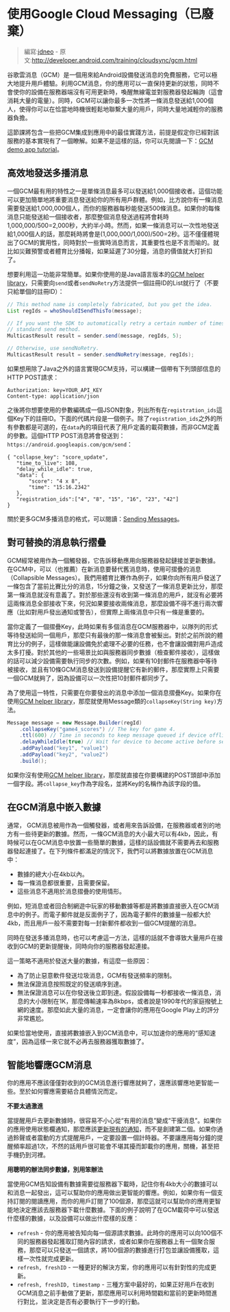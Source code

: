 # 使用Google Cloud Messaging（已廢棄）

> 編寫:[jdneo](https://github.com/jdneo) - 原文:<http://developer.android.com/training/cloudsync/gcm.html>

谷歌雲消息（GCM）是一個用來給Android設備發送消息的免費服務，它可以極大地提升用戶體驗。利用GCM消息，你的應用可以一直保持更新的狀態，同時不會使你的設備在服務器端沒有可用更新時，喚醒無線電並對服務器發起輪詢（這會消耗大量的電量）。同時，GCM可以讓你最多一次性將一條消息發送給1,000個人，使得你可以在恰當地時機很輕鬆地聯繫大量的用戶，同時大量地減輕你的服務器負擔。

這節課將包含一些把GCM集成到應用中的最佳實踐方法，前提是假定你已經對該服務的基本實現有了一個瞭解。如果不是這樣的話，你可以先閱讀一下：[GCM demo app tutorial](http://developer.android.com/google/gcm/demo.html)。

## 高效地發送多播消息

一個GCM最有用的特性之一是單條消息最多可以發送給1,000個接收者。這個功能可以更加簡單地將重要消息發送給你的所有用戶群體。例如，比方說你有一條消息需要發送給1,000,000個人，而你的服務器每秒能發送500條消息。如果你的每條消息只能發送給一個接收者，那麼整個消息發送過程將會耗時1,000,000/500=2,000秒，大約半小時。然而，如果一條消息可以一次性地發送給1,000個人的話，那麼耗時將會是(1,000,000/1,000)/500=2秒。這不僅僅體現出了GCM的實用性，同時對於一些實時消息而言，其重要性也是不言而喻的。就比如災難預警或者體育比分播報，如果延遲了30分鐘，消息的價值就大打折扣了。

想要利用這一功能非常簡單。如果你使用的是Java語言版本的[GCM helper library](http://developer.android.com/google/gcm/gs.html#libs)，只需要向`send`或者`sendNoRetry`方法提供一個註冊ID的List就行了（不要只給單個的註冊ID）：

```java
// This method name is completely fabricated, but you get the idea.
List regIds = whoShouldISendThisTo(message);

// If you want the SDK to automatically retry a certain number of times, use the
// standard send method.
MulticastResult result = sender.send(message, regIds, 5);

// Otherwise, use sendNoRetry.
MulticastResult result = sender.sendNoRetry(message, regIds);
```

如果想用除了Java之外的語言實現GCM支持，可以構建一個帶有下列頭部信息的HTTP POST請求：

```
Authorization: key=YOUR_API_KEY
Content-type: application/json
```

之後將你想要使用的參數編碼成一個JSON對象，列出所有在`registration_ids`這個Key下的註冊ID。下面的代碼片段是一個例子。除了`registration_ids`之外的所有參數都是可選的，在`data`內的項目代表了用戶定義的載荷數據，而非GCM定義的參數。這個HTTP POST消息將會發送到：`https://android.googleapis.com/gcm/send`：

```
{ "collapse_key": "score_update",
   "time_to_live": 108,
   "delay_while_idle": true,
   "data": {
       "score": "4 x 8",
       "time": "15:16.2342"
   },
   "registration_ids":["4", "8", "15", "16", "23", "42"]
}
```
關於更多GCM多播消息的格式，可以閱讀：[Sending Messages](http://developer.android.com/google/gcm/gcm.html#send-msg)。

## 對可替換的消息執行摺疊

GCM經常被用作為一個觸發器，它告訴移動應用向服務器發起鏈接並更新數據。在GCM中，可以（也推薦）在新消息要替代舊消息時，使用可摺疊的消息（Collapsible Messages）。我們用體育比賽作為例子，如果你向所有用戶發送了一條包含了當前比賽比分的消息，15分鐘之後，又發送了一條消息更新比分，那麼第一條消息就沒有意義了。對於那些還沒有收到第一條消息的用戶，就沒有必要將這兩條消息全部接收下來，何況如果要接收兩條消息，那麼設備不得不進行兩次響應（比如對用戶發出通知或警告），但實際上兩條消息中只有一條是重要的。

當你定義了一個摺疊Key，此時如果有多個消息在GCM服務器中，以隊列的形式等待發送給同一個用戶，那麼只有最後的那一條消息會被髮出。對於之前所說的體育比分的例子，這樣做能讓設備免於處理不必要的任務，也不會讓設備對用戶造成太多打擾。對於其他的一些場景比如與服務器同步數據（檢查郵件接收），這樣做的話可以減少設備需要執行同步的次數。例如，如果有10封郵件在服務器中等待被接收，並且有10條GCM消息發送到設備提醒它有新的郵件，那麼實際上只需要一個GCM就夠了，因為設備可以一次性把10封郵件都同步了。

為了使用這一特性，只需要在你要發出的消息中添加一個消息摺疊Key。如果你在使用[GCM helper library](http://developer.android.com/google/gcm/gs.html#libs)，那麼就使用Message類的`collapseKey(String key)`方法。

```java
Message message = new Message.Builder(regId)
    .collapseKey("game4_scores") // The key for game 4.
    .ttl(600) // Time in seconds to keep message queued if device offline.
    .delayWhileIdle(true) // Wait for device to become active before sending.
    .addPayload("key1", "value1")
    .addPayload("key2", "value2")
    .build();
```

如果你沒有使用[GCM helper library](http://developer.android.com/google/gcm/gs.html#libs)，那麼就直接在你要構建的POST頭部中添加一個字段。將`collapse_key`作為字段名，並將Key的名稱作為該字段的值。

## 在GCM消息中嵌入數據


通常， GCM消息被用作為一個觸發器，或者用來告訴設備，在服務器或者別的地方有一些待更新的數據。然而，一條GCM消息的大小最大可以有4kb，因此，有時候可以在GCM消息中放置一些簡單的數據，這樣的話設備就不需要再去和服務器發起連接了。在下列條件都滿足的情況下，我們可以將數據放置在GCM消息中：

* 數據的總大小在4kb以內。
* 每一條消息都很重要，且需要保留。
* 這些消息不適用於消息摺疊的使用情形。

例如，短消息或者回合制網遊中玩家的移動數據等都是將數據直接嵌入在GCM消息中的例子。而電子郵件就是反面例子了，因為電子郵件的數據量一般都大於4kb，而且用戶一般不需要對每一封新郵件都收到一個GCM提醒的消息。

同時在發送多播消息時，也可以考慮這一方法，這樣的話就不會導致大量用戶在接收到GCM的更新提醒後，同時向你的服務器發起連接。

這一策略不適用於發送大量的數據，有這麼一些原因：

* 為了防止惡意軟件發送垃圾消息，GCM有發送頻率的限制。
* 無法保證消息按照既定的發送順序到達。
* 無法保證消息可以在你發送後立即到達。假設設備每一秒都接收一條消息，消息的大小限制在1K，那麼傳輸速率為8kbps，或者說是1990年代的家庭撥號上網的速度。那麼如此大量的消息，一定會讓你的應用在Google Play上的評分非常尷尬。

如果恰當地使用，直接將數據嵌入到GCM消息中，可以加速你的應用的“感知速度”，因為這樣一來它就不必再去服務器獲取數據了。

## 智能地響應GCM消息

你的應用不應該僅僅對收到的GCM消息進行響應就夠了，還應該響應地更智能一些。至於如何響應需要結合具體情況而定。

**不要太過激進**

當提醒用戶去更新數據時，很容易不小心從“有用的消息”變成“干擾消息”。如果你的應用使用狀態欄通知，那麼應該[更新現有的通知](http://developer.android.com/guide/topics/ui/notifiers/notifications.html#Updating)，而不是創建第二個。如果你通過鈴聲或者震動的方式提醒用戶，一定要設置一個計時器。不要讓應用每分鐘的提醒頻率超過1次，不然的話用戶很可能會不堪其擾而卸載你的應用，關機，甚至把手機扔到河裡。

**用聰明的辦法同步數據，別用笨辦法**

當使用GCM告知設備有數據需要從服務器下載時，記住你有4kb大小的數據可以和消息一起發出，這可以幫助你的應用做出更智能的響應。例如，如果你有一個支持訂閱的閱讀應用，而你的用戶訂閱了100個源，那麼這就可以幫助你的應用更智能地決定應該去服務器下載什麼數據。下面的例子說明了在GCM載荷中可以發送什麼樣的數據，以及設備可以做出什麼樣的反應：

* `refresh` - 你的應用被告知向每一個源請求數據。此時你的應用可以向100個不同的服務器發起獲取訂閱內容的請求，或者如果你在服務器上有一個聚合服務，那麼可以只發送一個請求，將100個源的數據進行打包並讓設備獲取，這樣一次性就完成更新。
* `refresh, freshID` - 一種更好的解決方案，你的應用可以有針對性的完成更新。
* `refresh, freshID, timestamp` - 三種方案中最好的，如果正好用戶在收到GCM消息之前手動做了更新，那麼應用可以利用時間戳和當前的更新時間進行對比，並決定是否有必要執行下一步的行動。
